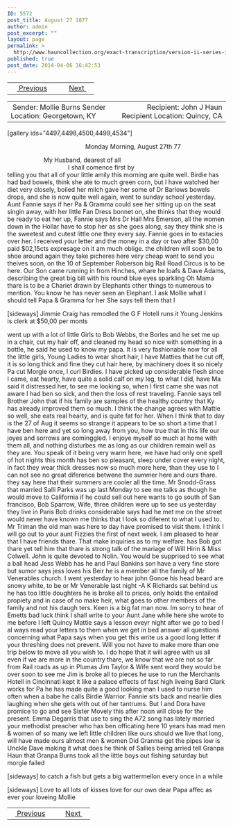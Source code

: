 ```yaml
---
ID: 5572
post_title: August 27 1877
author: admin
post_excerpt: ""
layout: page
permalink: >
  http://www.hauncollection.org/exact-transcription/version-ii-series-iv/august-27-1877/
published: true
post_date: 2014-04-06 16:42:53
---
```

<table style="width: 100%;" align="center">
<tbody>
<tr>
<td width="50%"> <a href="http://www.hauncollection.org/version-2/version-ii-series-iv/august-11-1877/"><img src="https://lh3.googleusercontent.com/-EFJpxxNiPNw/VqgtWBCZrMI/AAAAAAAAAFU/WfY4lPFWWkg/s800-Ic42/Soeb-Plain-Arrows-8-10px.png" alt="" width="10" height="10"/> Previous</a></td>
<td style="text-align: right;"><a href="http://www.hauncollection.org/version-2/version-ii-series-iv/december-28-1877/">Next <img src="https://lh3.googleusercontent.com/-67k0cYlpXHw/VqgtWKz1MXI/AAAAAAAAAFU/k9PW_Piyurk/s800-Ic42/Soeb-Plain-Arrows-5-10px.png" alt="" width="10" height="10"/>
</a></td>
</tr>
</tbody>
</table>
<table style="width: 100%;" align="center">
<tbody>
<tr>
<td width="50%"> Sender: Mollie Burns
Sender Location: Georgetown, KY</td>
<td style="text-align: right;">Recipient: John J Haun
Recipient Location: Quincy, CA</td>
</tr>
</tbody>
</table>
<p style="text-align: right;"></p>
[gallery ids="4497,4498,4500,4499,4534"]
<p style="padding-left: 180px;">Monday Morning, August 27th 77</p>

<div style="text-indent: 6em;">My Husband, dearest of all</div>
<div style="text-indent: 10em;">I shall comence first by</div>
telling you that all of your little amily this morning are quite
well. Birdie has had bad bowels, think she ate to much green
corn, but I have watched her diet very closely, boiled her milch
gave her some of Dr Barlows bowels drops, and she is now quite
well again, went to sunday school yesterday. Aunt Fannie says
if her Pa &amp; Gramma could see her sitting up on the seat singin
away, with her little Fan Dress bonnet on, she thinks
that they would be ready to eat her up, Fannie says Mrs Dr Hall
Mrs Emerson, all the women down in the Hollar have to
stop her as she goes along, say they think she is the sweetest and
cutest little one they every say. Fannie goes in to extacies over
her. I received your letter and the money in a day or
two after $30,00 paid $02,15cts expresage on it am much
oblige. the children will soon be to shoe around again
they take picheres here very cheap want to send you theives
soon, on the 10 of September Roberson big Rail Road
Circus is to be here. Our Son came running in from
Hinches, whare he loafs &amp; Dave Adams, describing the
great big bill with his round blue eyes sparkling
Oh Mama thare is to be a Chariet drawn by Elephants
other things to numerous to mention. You know he has never
seen an Elephant. I ask Mollie what I should tell
Papa &amp; Gramma for her She says tell them that I

[sideways]
Jimmie Craig has remodled the G F Hotell runs it Young Jenkins is clerk at
$50,00 per monts

went up with a lot of little Girls to Bob Webbs, the Borles
and he set me up in a chair, cut my hair off, and cleaned
my head so nice with something in a bottle, he said he
used to know my papa. It is very fashionable now for
all the little girls, Young Ladies to wear short hair, I
have Matties that he cut off, it is so long thick and fine
they cut hair here, by machinery does it so nicely Pa
cut Morgie once, I curl Birdies. I have picked up
considerable flesh since I came, eat hearty, have quite
a solid calf on my leg, to what I did, have Ma said
it distressed her, to see me looking so, when I first came
she was not aware I had ben so sick, and then the
loss of rest traveling. Fannie says tell Brother John that
if his family are samples of the healthy country
that Ky has already improved them so much. I
think the change agrees with Mattie so well, she eats
real hearty, and is quite fat for her. When I think
that to day is the 27 of Aug it seems so strange it
appears to be so short a time that I have ben here
and yet so long away from you, how true that in
this life our joyes and sorrows are cominggled. I
enjoye myself so much at home with them all, and
nothing disturbes me as long as our children remain
well as they are. You speak of it being very warm
here, we have had only one spell of hot nights
this month has ben so pleasant, sleep under cover
every night, in fact they wear thick dresses now
so much more here, than they use to I can
not see no great diference betwene the summer
here and ours thare. they say here that their summers are
cooler all the time. Mr Snodd-Grass that married Salli Parks
was up last Monday to see me talks as though he would
move to California if he could sell out here wants to
go south of San francisco, Bob Sparrow, Wife, three
children were up to see us yesterday they live in Paris
Bob drinks considerable says had he met me on the
street would never have known me thinks that
I look so diferent to what I used to. Mr Triman
the old man was here to day have promised to
visit them. I think I will go out to your aunt
Fizzies the first of next week. I am pleased to hear
that I have friends thare. That make inquiries as
to my welfare. has Bob got thare yet tell him that
thare is strong talk of the mariage of Will Hirin &amp;
Miss Colwell. John is quite devoted to Nolin. You would
be supprised to see what a ball head Jess Webb has
he and Paul Bankins son have a very fine store
but sumor says jess loves his Beir he is a member
all the family of Mr Venerables church. I went
yesterday to hear john Gonoe his head beard are
snowy white, to be or Mr Venerable last night -A K Richards
sat behind us he has too little doughters he is
broke all to prices, only holds the entailed
propiety and in case of no make heir, what
goes to other members of the family and not his daugh
ters. Keen is a big fat man now. Im sorry to hear of
Emetts bad luck think I shall write to your Aunt
Jane while here she wrote to me before I left Quincy
Mattie says a lesson eveyr night after we go to bed I al
ways read your letters to them when we get in bed answer
all questions concerning what Papa says when you get
this write us a good long letter if your threshing
does not prevent. Will you not have to make more
than one trip below to move all you wish to. I
do hope that it will agree with us all even if
we are more in the country thare, we know
that we are not so far from Rail roads as
up in Plumas Jim Taylor &amp; Wife sent word they would
be over soon to see me Jim is broke all to pieces he
use to run the Merchants Hotell in Cincinnati
kept it like a palace effects of fast high liveing
Bard Clark works for Pa he has made quite a
good looking man I used to nurse him often when a
babe he calls Birdie Warrior. Fannie sits back
and nearlie dies laughing when she gets with out of
her tantrums. But I and Dora have promice
to go and see Sister Movely this after noon will
close for the present. Emma Degarris that use to
sing the A72 song has lately married your
methodist preacher who has ben officating here
10 years has mad men &amp; women of so many we
left little children like ours should we live that
long, will have made ours almost men &amp; women
Did Granma get the pipes low is Unckle Dave
making it what does he think of Sallies being arried
tell Granpa Haun that Granpa Burns took all
the little boys out fishing saturday but morgie failed

[sideways]
to catch a fish but gets a big wattermellon every once in a while

[sideways]
Love to all lots of kisses love for our own dear
Papa affec as ever your loveing Mollie

<table style="width: 100%;" align="center">
<tbody>
<tr>
<td width="50%"> <a href="http://www.hauncollection.org/version-2/version-ii-series-iv/august-11-1877/"><img src="https://lh3.googleusercontent.com/-EFJpxxNiPNw/VqgtWBCZrMI/AAAAAAAAAFU/WfY4lPFWWkg/s800-Ic42/Soeb-Plain-Arrows-8-10px.png" alt="" width="10" height="10"/> Previous</a></td>
<td style="text-align: right;"><a href="http://www.hauncollection.org/version-2/version-ii-series-iv/december-28-1877/">Next <img src="https://lh3.googleusercontent.com/-67k0cYlpXHw/VqgtWKz1MXI/AAAAAAAAAFU/k9PW_Piyurk/s800-Ic42/Soeb-Plain-Arrows-5-10px.png" alt="" width="10" height="10"/>
</a></td>
</tr>
</tbody>
</table>